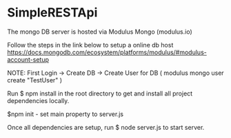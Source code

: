# SimpleRESTApi

The mongo DB server is hosted via Modulus Mongo (modulus.io)

Follow the steps in the link below to setup a online db host
https://docs.mongodb.com/ecosystem/platforms/modulus/#modulus-account-setup

NOTE: First Login -> Create DB -> Create User for DB ( modulus mongo user create "TestUser" )

Run $ npm install in the root directory to get and install all project dependencies locally.

$npm init - set main property to server.js 

Once all dependencies are setup, run $ node server.js to start server.
